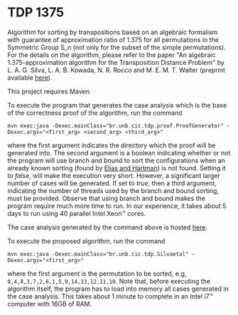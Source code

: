 # TDP 1375

Algorithm for sorting by transpositions based on an algebraic formalism with guarantee of approximation ratio of 1.375 for all permutations in the Symmetric Group S_n (not only for the subset of the simple permutations). For the details on the algorithm, please refer to the paper "An algebraic 1.375-approximation algorithm for the Transposition Distance Problem" by L. A. G. Silva, L. A. B. Kowada, N. R. Rocco and M. E. M. T. Walter (preprint available [here](https://arxiv.org/abs/2001.11570)).

This project requires Maven.

To execute the program that generates the case analysis which is the base of the correctness proof of the algorithm, run the command

`mvn exec:java -Dexec.mainClass="br.unb.cic.tdp.proof.ProofGenerator" -Dexec.args="<first_arg> <second_arg> <third_arg>"`

where the first argument indicates the directory which the proof will be generated into. The second argument is a boolean indicating whether or not the program will use branch and bound to sort the configurations when an already known sorting (found by [Elias and Hartman](https://ieeexplore.ieee.org/abstract/document/4015379)) is not found. Setting it to *false*, will make the execution very short. However, a significant larger number of cases will be generated. If set to *true*, then a third argument, indicating the number of threads used by the branch and bound sorting, must be provided. Observe that using branch and bound makes the program require much more time to run. In our experience, it takes about 5 days to run using 40 parallel Intel Xeon™ cores.

The case analysis generated by the command above is hosted [here](http://tdp1375proof.s3-website.us-east-2.amazonaws.com/).

To execute the proposed algorithm, run the command

`mvn exec:java -Dexec.mainClass="br.unb.cic.tdp.Silvaetal" -Dexec.args="<first_arg>"`

where the first argument is the permutation to be sorted, e.g, `0,4,8,3,7,2,6,1,5,9,14,13,12,11,10`. Note that, before executing the algorithm itself, the program has to load into memory all cases generated in the case analysis. This takes about 1 minute to complete in an Intel i7™ computer with 16GB of RAM.